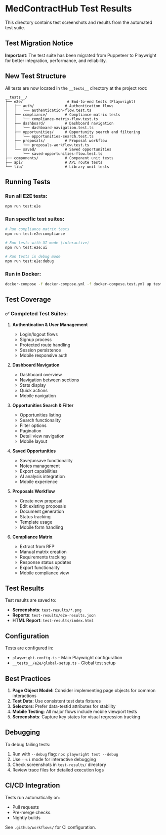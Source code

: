 # MedContractHub Test Results

This directory contains test screenshots and results from the automated test suite.

## Test Migration Notice

**Important**: The test suite has been migrated from Puppeteer to Playwright for better integration, performance, and reliability.

## New Test Structure

All tests are now located in the `__tests__` directory at the project root:

```
__tests__/
├── e2e/                    # End-to-end tests (Playwright)
│   ├── auth/              # Authentication flows
│   │   └── authentication-flow.test.ts
│   ├── compliance/        # Compliance matrix tests
│   │   └── compliance-matrix-flow.test.ts
│   ├── dashboard/         # Dashboard navigation
│   │   └── dashboard-navigation.test.ts
│   ├── opportunities/     # Opportunity search and filtering
│   │   └── opportunities-search.test.ts
│   ├── proposals/         # Proposal workflow
│   │   └── proposals-workflow.test.ts
│   └── saved/             # Saved opportunities
│       └── saved-opportunities-flow.test.ts
├── components/            # Component unit tests
├── api/                   # API route tests
└── lib/                   # Library unit tests
```

## Running Tests

### Run all E2E tests:
```bash
npm run test:e2e
```

### Run specific test suites:
```bash
# Run compliance matrix tests
npm run test:e2e:compliance

# Run tests with UI mode (interactive)
npm run test:e2e:ui

# Run tests in debug mode
npm run test:e2e:debug
```

### Run in Docker:
```bash
docker-compose -f docker-compose.yml -f docker-compose.test.yml up test
```

## Test Coverage

### ✅ Completed Test Suites:

1. **Authentication & User Management**
   - Login/logout flows
   - Signup process
   - Protected route handling
   - Session persistence
   - Mobile responsive auth

2. **Dashboard Navigation**
   - Dashboard overview
   - Navigation between sections
   - Stats display
   - Quick actions
   - Mobile navigation

3. **Opportunities Search & Filter**
   - Opportunities listing
   - Search functionality
   - Filter options
   - Pagination
   - Detail view navigation
   - Mobile layout

4. **Saved Opportunities**
   - Save/unsave functionality
   - Notes management
   - Export capabilities
   - AI analysis integration
   - Mobile experience

5. **Proposals Workflow**
   - Create new proposal
   - Edit existing proposals
   - Document generation
   - Status tracking
   - Template usage
   - Mobile form handling

6. **Compliance Matrix**
   - Extract from RFP
   - Manual matrix creation
   - Requirements tracking
   - Response status updates
   - Export functionality
   - Mobile compliance view

## Test Results

Test results are saved to:
- **Screenshots**: `test-results/*.png`
- **Reports**: `test-results/e2e-results.json`
- **HTML Report**: `test-results/index.html`

## Configuration

Tests are configured in:
- `playwright.config.ts` - Main Playwright configuration
- `__tests__/e2e/global-setup.ts` - Global test setup

## Best Practices

1. **Page Object Model**: Consider implementing page objects for common interactions
2. **Test Data**: Use consistent test data fixtures
3. **Selectors**: Prefer data-testid attributes for stability
4. **Mobile Testing**: All major flows include mobile viewport tests
5. **Screenshots**: Capture key states for visual regression tracking

## Debugging

To debug failing tests:
1. Run with `--debug` flag: `npx playwright test --debug`
2. Use `--ui` mode for interactive debugging
3. Check screenshots in `test-results/` directory
4. Review trace files for detailed execution logs

## CI/CD Integration

Tests run automatically on:
- Pull requests
- Pre-merge checks
- Nightly builds

See `.github/workflows/` for CI configuration.
